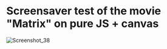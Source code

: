 # Screensaver test of the movie "Matrix" on pure JS + canvas

![Screenshot_38](https://user-images.githubusercontent.com/43748738/229319665-0e350f61-53fd-46d6-9cef-76d3445c7457.jpg)
